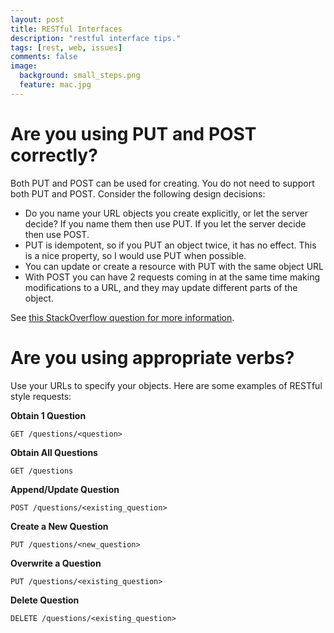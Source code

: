 ```yaml
---
layout: post
title: RESTful Interfaces
description: "restful interface tips."
tags: [rest, web, issues]
comments: false
image:
  background: small_steps.png
  feature: mac.jpg
---
```


# Are you using PUT and POST correctly?

Both PUT and POST can be used for creating. You do not need to support both PUT and POST. Consider the following design decisions:

- Do you name your URL objects you create explicitly, or let the server decide? If you name them then use PUT. If you let the server decide then use POST.
- PUT is idempotent, so if you PUT an object twice, it has no effect. This is a nice property, so I would use PUT when possible.
- You can update or create a resource with PUT with the same object URL
- With POST you can have 2 requests coming in at the same time making modifications to a URL, and they may update different parts of the object.

See [this StackOverflow question for more information](http://stackoverflow.com/questions/630453/put-vs-post-in-rest).

# Are you using appropriate verbs?

Use your URLs to specify your objects.  Here are some examples of RESTful style requests:

**Obtain 1 Question**
```
GET /questions/<question>
```

**Obtain All Questions**
```
GET /questions
```

**Append/Update Question**
```
POST /questions/<existing_question>
```

**Create a New Question**
```
PUT /questions/<new_question>
```

**Overwrite a Question**
```
PUT /questions/<existing_question>
```

**Delete Question**
```
DELETE /questions/<existing_question>
```